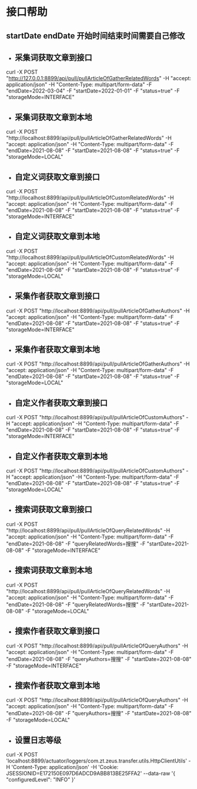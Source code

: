 接口帮助
======
startDate endDate 开始时间结束时间需要自己修改
-----------------

* 采集词获取文章到接口
  ---------------
curl -X POST "http://127.0.0.1:8899/api/pull/pullArticleOfGatherRelatedWords" -H "accept: application/json" -H "Content-Type: multipart/form-data" -F "endDate=2022-03-04" -F "startDate=2022-01-01" -F "status=true" -F "storageMode=INTERFACE"
* 采集词获取文章到本地
  ---------------
curl -X POST "http://localhost:8899/api/pull/pullArticleOfGatherRelatedWords" -H "accept: application/json" -H "Content-Type: multipart/form-data" -F "endDate=2021-08-08" -F "startDate=2021-08-08" -F "status=true" -F "storageMode=LOCAL"
* 自定义词获取文章到接口
  ---------------
curl -X POST "http://localhost:8899/api/pull/pullArticleOfCustomRelatedWords" -H "accept: application/json" -H "Content-Type: multipart/form-data" -F "endDate=2021-08-08" -F "startDate=2021-08-08" -F "status=true" -F "storageMode=INTERFACE"
* 自定义词获取文章到本地
  ---------------
curl -X POST "http://localhost:8899/api/pull/pullArticleOfCustomRelatedWords" -H "accept: application/json" -H "Content-Type: multipart/form-data" -F "endDate=2021-08-08" -F "startDate=2021-08-08" -F "status=true" -F "storageMode=LOCAL"
* 采集作者获取文章到接口
  ---------------
curl -X POST "http://localhost:8899/api/pull/pullArticleOfGatherAuthors" -H "accept: application/json" -H "Content-Type: multipart/form-data" -F "endDate=2021-08-08" -F "startDate=2021-08-08" -F "status=true" -F "storageMode=INTERFACE"
* 采集作者获取文章到本地
  ---------------
curl -X POST "http://localhost:8899/api/pull/pullArticleOfGatherAuthors" -H "accept: application/json" -H "Content-Type: multipart/form-data" -F "endDate=2021-08-08" -F "startDate=2021-08-08" -F "status=true" -F "storageMode=LOCAL"
* 自定义作者获取文章到接口
  ---------------
curl -X POST "http://localhost:8899/api/pull/pullArticleOfCustomAuthors" -H "accept: application/json" -H "Content-Type: multipart/form-data" -F "endDate=2021-08-08" -F "startDate=2021-08-08" -F "status=true" -F "storageMode=INTERFACE"
* 自定义作者获取文章到本地
  ---------------
curl -X POST "http://localhost:8899/api/pull/pullArticleOfCustomAuthors" -H "accept: application/json" -H "Content-Type: multipart/form-data" -F "endDate=2021-08-08" -F "startDate=2021-08-08" -F "status=true" -F "storageMode=LOCAL"
* 搜索词获取文章到接口
  ---------------
curl -X POST "http://localhost:8899/api/pull/pullArticleOfQueryRelatedWords" -H "accept: application/json" -H "Content-Type: multipart/form-data" -F "endDate=2021-08-08" -F "queryRelatedWords=搜搜" -F "startDate=2021-08-08" -F "storageMode=INTERFACE"
* 搜索词获取文章到本地
  ---------------
curl -X POST "http://localhost:8899/api/pull/pullArticleOfQueryRelatedWords" -H "accept: application/json" -H "Content-Type: multipart/form-data" -F "endDate=2021-08-08" -F "queryRelatedWords=搜搜" -F "startDate=2021-08-08" -F "storageMode=LOCAL"
* 搜索作者获取文章到接口
  ---------------
curl -X POST "http://localhost:8899/api/pull/pullArticleOfQueryAuthors" -H "accept: application/json" -H "Content-Type: multipart/form-data" -F "endDate=2021-08-08" -F "queryAuthors=搜搜" -F "startDate=2021-08-08" -F "storageMode=INTERFACE"
* 搜索作者获取文章到本地
  ---------------
curl -X POST "http://localhost:8899/api/pull/pullArticleOfQueryAuthors" -H "accept: application/json" -H "Content-Type: multipart/form-data" -F "endDate=2021-08-08" -F "queryAuthors=搜搜" -F "startDate=2021-08-08" -F "storageMode=LOCAL"
* 设置日志等级
  ---------------
curl -X POST 'localhost:8899/actuator/loggers/com.zt.zeus.transfer.utils.HttpClientUtils' -H 'Content-Type: application/json' -H 'Cookie: JSESSIONID=E172150E097D6ADCD9ABB813BE25FFA2' --data-raw '{
"configuredLevel": "INFO"
}'